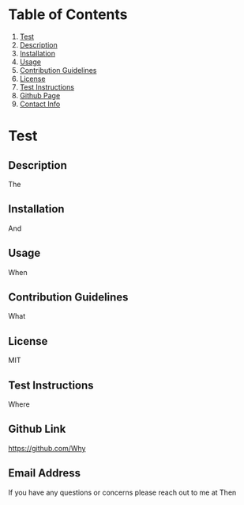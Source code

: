 # Table of Contents
  1. [Test](#Test)
  2. [Description](#description)
  3. [Installation](#installation)
  4. [Usage](#usage)
  5. [Contribution Guidelines](#contribution-guidelines)
  6. [License](#license)
  7. [Test Instructions](#test-instructions)
  8. [Github Page](#github-username)
  9. [Contact Info](#email-address)
  # Test
    
  ## Description
  The
    
  ## Installation
  And
    
  ## Usage
  When
    
  ## Contribution Guidelines
  What
    
  ## License
  MIT
    
  ## Test Instructions
  Where
    
  ## Github Link
  https://github.com/Why
    
  ## Email Address
  If you have any questions or concerns please reach out to me at Then
  